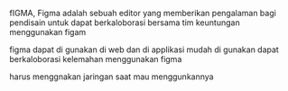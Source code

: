 fIGMA, Figma adalah sebuah editor yang memberikan pengalaman bagi pendisain untuk dapat berkaloborasi bersama tim keuntungan menggunakan figam

figma dapat di gunakan di web dan di applikasi
mudah di gunakan
dapat berkaloborasi
kelemahan menggunakan figma

harus menggnakan jaringan saat mau menggunkannya